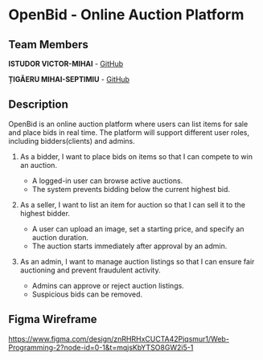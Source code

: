 # OpenBid - Online Auction Platform

##  Team Members
**ISTUDOR VICTOR-MIHAI** - [GitHub](https://github.com/istudormihai)

**ȚIGĂERU MIHAI-SEPTIMIU** - [GitHub](https://github.com/septimium)

## Description
OpenBid is an online auction platform where users can list items for sale and place bids in real time. The platform will support different user roles, including bidders(clients) and admins.

1. As a bidder, I want to place bids on items so that I can compete to win an auction.

   - A logged-in user can browse active auctions.
   - The system prevents bidding below the current highest bid.

2. As a seller, I want to list an item for auction so that I can sell it to the highest bidder.

   - A user can upload an image, set a starting price, and specify an auction duration.
   - The auction starts immediately after approval by an admin.

3. As an admin, I want to manage auction listings so that I can ensure fair auctioning and prevent fraudulent activity.

   - Admins can approve or reject auction listings.
   - Suspicious bids can be removed.

## Figma Wireframe
https://www.figma.com/design/znRHRHxCUCTA42Pjqsmur1/Web-Programming-2?node-id=0-1&t=mqjsKbYTSO8GW2i5-1
